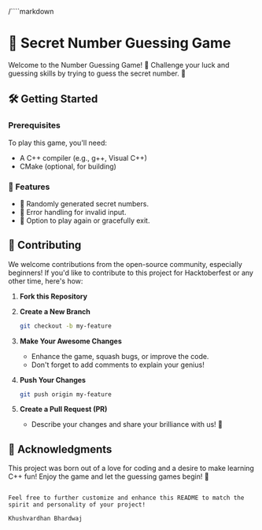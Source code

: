 /````markdown
# 🎲 Secret Number Guessing Game

Welcome to the Number Guessing Game! 🚀 Challenge your luck and guessing skills by trying to guess the secret number. 🤔

## 🛠️ Getting Started

### Prerequisites

To play this game, you'll need:

- A C++ compiler (e.g., g++, Visual C++)
- CMake (optional, for building)


### 🌟 Features

- 🎁 Randomly generated secret numbers.
- 🚀 Error handling for invalid input.
- 🔄 Option to play again or gracefully exit.

## 🙌 Contributing

We welcome contributions from the open-source community, especially beginners! If you'd like to contribute to this project for Hacktoberfest or any other time, here's how:

1. **Fork this Repository**

2. **Create a New Branch**

   ```sh
   git checkout -b my-feature
   ```

3. **Make Your Awesome Changes**

   - Enhance the game, squash bugs, or improve the code.
   - Don't forget to add comments to explain your genius!

4. **Push Your Changes**

   ```sh
   git push origin my-feature
   ```

5. **Create a Pull Request (PR)**

   - Describe your changes and share your brilliance with us! 🌠


## 🙏 Acknowledgments

This project was born out of a love for coding and a desire to make learning C++ fun! Enjoy the game and let the guessing games begin! 🎉
```

Feel free to further customize and enhance this README to match the spirit and personality of your project!

Khushvardhan Bhardwaj
